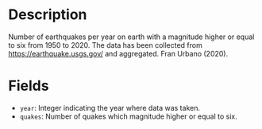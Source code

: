 # Description

Number of earthquakes per year on earth with a magnitude higher or equal to six from 1950 to 2020. The data has been collected from https://earthquake.usgs.gov/ and aggregated. Fran Urbano (2020).

# Fields

* `year`:   Integer indicating the year where data was taken.
* `quakes`: Number of quakes which magnitude higher or equal to six.
